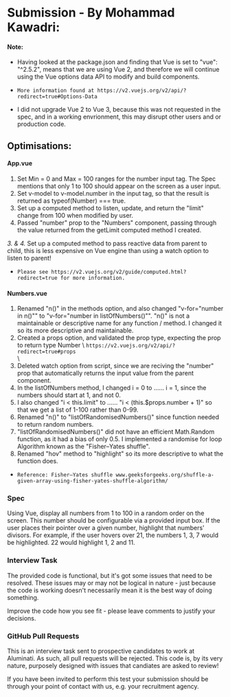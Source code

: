 # Submission - By Mohammad Kawadri: 

#### Note:
- Having looked at the package.json and finding that Vue is set to "vue": "^2.5.2", means that we are using Vue 2, and therefore we will continue using the Vue options data API to modify and build components. 
* `More information found at https://v2.vuejs.org/v2/api/?redirect=true#Options-Data`
- I did not upgrade Vue 2 to Vue 3, because this was not requested in the spec, and in a working envrionment, this may disrupt other users and or production code. 

## Optimisations: 
#### App.vue
1. Set Min = 0 and Max = 100 ranges for the number input tag. The Spec mentions that only 1 to 100 should appear on the screen as a user input. 
2. Set v-model to v-model.number in the input tag, so that the result is returned as typeof(Number) === true.
3. Set up a computed method to listen, update, and return the "limit" change from 100 when modified by user.
4. Passed "number" prop to the "Numbers" component, passing through the value returned from the getLimit computed method I created. 

*3. & 4.* Set up a computed method to pass reactive data from parent to child, this is less expensive on Vue engine than using a watch option to listen to parent!
* `Please see https://v2.vuejs.org/v2/guide/computed.html?redirect=true for more information.`

#### Numbers.vue
1. Renamed "n()" in the methods option, and also changed "v-for="number in n()"" to  "v-for="number in listOfNumbers()"". "n()" is not a maintainable or descriptive name for any function / method. I changed it so its more descriptive and maintainable. 
2. Created a props option, and validated the prop type, expecting the prop to return type Number 
 \ `https://v2.vuejs.org/v2/api/?redirect=true#props`  
 \
3. Deleted watch option from script, since we are reciving the "number" prop that automatically returns the input value from the parent component. 
4. In the listOfNumbers method, I changed i = 0 to ...... i = 1, since the numbers should start at 1, and not 0. 
5. I also changed "i < this.limit" to ...... "i < (this.$props.number + 1)" so that we get a list of 1-100 rather than 0-99. 
6. Renamed "n()" to "listOfRandomisedNumbers()" since function needed to return random numbers. 
7. "listOfRandomisedNumbers()" did not have an efficient Math.Random function, as it had a bias of only 0.5. I implemented a randomise for loop Algorithm known as the "Fisher–Yates shuffle".
8. Renamed "hov" method to "highlight" so its more descriptive to what the function does. 

* `Reference: Fisher–Yates shuffle www.geeksforgeeks.org/shuffle-a-given-array-using-fisher-yates-shuffle-algorithm/`




### Spec
Using Vue, display all numbers from 1 to 100 in a random order on the screen. This number should be configurable via a provided input box.
If the user places their pointer over a given number, highlight that numbers' divisors.
For example, if the user hovers over 21, the numbers 1, 3, 7 would be highlighted. 22 would highlight 1, 2 and 11.

### Interview Task
The provided code is functional, but it's got some issues that need to be resolved. These issues may or may not be logical in nature - just because the code is working doesn't necessarily mean it is the best way of doing something.

Improve the code how you see fit - please leave comments to justify your decisions.

### GitHub Pull Requests
This is an interview task sent to prospective candidates to work at Aluminati. As such, all pull requests will be rejected. This code is, by its very nature, purposely designed with issues that candiates are asked to review!

If you have been invited to perform this test your submission should be through your point of contact with us, e.g. your recruitment agency.

